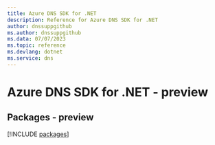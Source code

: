 ```yaml
---
title: Azure DNS SDK for .NET
description: Reference for Azure DNS SDK for .NET
author: dnssuppgithub
ms.author: dnssuppgithub
ms.data: 07/07/2023
ms.topic: reference
ms.devlang: dotnet
ms.service: dns
---
```

# Azure DNS SDK for .NET - preview
## Packages - preview
[!INCLUDE [packages](dns-index.md)]